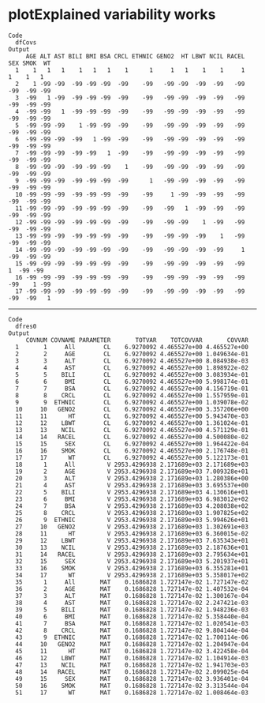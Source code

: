 # plotExplained variability works

    Code
      dfCovs
    Output
         AGE ALT AST BILI BMI BSA CRCL ETHNIC GENO2  HT LBWT NCIL RACEL SEX SMOK  WT
      1    1   1   1    1   1   1    1      1     1   1    1    1     1   1    1   1
      2    1 -99 -99  -99 -99 -99  -99    -99   -99 -99  -99  -99   -99 -99  -99 -99
      3  -99   1 -99  -99 -99 -99  -99    -99   -99 -99  -99  -99   -99 -99  -99 -99
      4  -99 -99   1  -99 -99 -99  -99    -99   -99 -99  -99  -99   -99 -99  -99 -99
      5  -99 -99 -99    1 -99 -99  -99    -99   -99 -99  -99  -99   -99 -99  -99 -99
      6  -99 -99 -99  -99   1 -99  -99    -99   -99 -99  -99  -99   -99 -99  -99 -99
      7  -99 -99 -99  -99 -99   1  -99    -99   -99 -99  -99  -99   -99 -99  -99 -99
      8  -99 -99 -99  -99 -99 -99    1    -99   -99 -99  -99  -99   -99 -99  -99 -99
      9  -99 -99 -99  -99 -99 -99  -99      1   -99 -99  -99  -99   -99 -99  -99 -99
      10 -99 -99 -99  -99 -99 -99  -99    -99     1 -99  -99  -99   -99 -99  -99 -99
      11 -99 -99 -99  -99 -99 -99  -99    -99   -99   1  -99  -99   -99 -99  -99 -99
      12 -99 -99 -99  -99 -99 -99  -99    -99   -99 -99    1  -99   -99 -99  -99 -99
      13 -99 -99 -99  -99 -99 -99  -99    -99   -99 -99  -99    1   -99 -99  -99 -99
      14 -99 -99 -99  -99 -99 -99  -99    -99   -99 -99  -99  -99     1 -99  -99 -99
      15 -99 -99 -99  -99 -99 -99  -99    -99   -99 -99  -99  -99   -99   1  -99 -99
      16 -99 -99 -99  -99 -99 -99  -99    -99   -99 -99  -99  -99   -99 -99    1 -99
      17 -99 -99 -99  -99 -99 -99  -99    -99   -99 -99  -99  -99   -99 -99  -99   1

---

    Code
      dfres0
    Output
         COVNUM COVNAME PARAMETER       TOTVAR    TOTCOVVAR       COVVAR
      1       1     All        CL    6.9270092 4.465527e+00 4.465527e+00
      2       2     AGE        CL    6.9270092 4.465527e+00 1.049634e-01
      3       3     ALT        CL    6.9270092 4.465527e+00 8.084938e-03
      4       4     AST        CL    6.9270092 4.465527e+00 1.898922e-02
      5       5    BILI        CL    6.9270092 4.465527e+00 3.083934e-01
      6       6     BMI        CL    6.9270092 4.465527e+00 5.998174e-01
      7       7     BSA        CL    6.9270092 4.465527e+00 4.156719e-01
      8       8    CRCL        CL    6.9270092 4.465527e+00 1.557959e-01
      9       9  ETHNIC        CL    6.9270092 4.465527e+00 1.039078e-02
      10     10   GENO2        CL    6.9270092 4.465527e+00 3.357206e+00
      11     11      HT        CL    6.9270092 4.465527e+00 5.943470e-03
      12     12    LBWT        CL    6.9270092 4.465527e+00 1.361024e-01
      13     13    NCIL        CL    6.9270092 4.465527e+00 4.571129e-01
      14     14   RACEL        CL    6.9270092 4.465527e+00 4.500080e-02
      15     15     SEX        CL    6.9270092 4.465527e+00 1.964422e-04
      16     16    SMOK        CL    6.9270092 4.465527e+00 2.176748e-01
      17     17      WT        CL    6.9270092 4.465527e+00 5.122173e-01
      18      1     All         V 2953.4296938 2.171689e+03 2.171689e+03
      19      2     AGE         V 2953.4296938 2.171689e+03 7.009328e+01
      20      3     ALT         V 2953.4296938 2.171689e+03 1.280386e+00
      21      4     AST         V 2953.4296938 2.171689e+03 3.695537e+00
      22      5    BILI         V 2953.4296938 2.171689e+03 4.130616e+01
      23      6     BMI         V 2953.4296938 2.171689e+03 6.983012e+02
      24      7     BSA         V 2953.4296938 2.171689e+03 4.208038e+02
      25      8    CRCL         V 2953.4296938 2.171689e+03 1.907825e+02
      26      9  ETHNIC         V 2953.4296938 2.171689e+03 5.994626e+01
      27     10   GENO2         V 2953.4296938 2.171689e+03 1.302691e+03
      28     11      HT         V 2953.4296938 2.171689e+03 6.360015e-02
      29     12    LBWT         V 2953.4296938 2.171689e+03 7.635343e+01
      30     13    NCIL         V 2953.4296938 2.171689e+03 2.187636e+01
      31     14   RACEL         V 2953.4296938 2.171689e+03 2.795634e+01
      32     15     SEX         V 2953.4296938 2.171689e+03 5.201937e+01
      33     16    SMOK         V 2953.4296938 2.171689e+03 6.355281e+01
      34     17      WT         V 2953.4296938 2.171689e+03 5.358017e+02
      35      1     All       MAT    0.1686828 1.727147e-02 1.727147e-02
      36      2     AGE       MAT    0.1686828 1.727147e-02 1.407532e-04
      37      3     ALT       MAT    0.1686828 1.727147e-02 1.300167e-04
      38      4     AST       MAT    0.1686828 1.727147e-02 2.247421e-03
      39      5    BILI       MAT    0.1686828 1.727147e-02 1.948236e-03
      40      6     BMI       MAT    0.1686828 1.727147e-02 5.358440e-04
      41      7     BSA       MAT    0.1686828 1.727147e-02 1.020541e-03
      42      8    CRCL       MAT    0.1686828 1.727147e-02 9.804144e-04
      43      9  ETHNIC       MAT    0.1686828 1.727147e-02 1.700114e-06
      44     10   GENO2       MAT    0.1686828 1.727147e-02 1.204947e-04
      45     11      HT       MAT    0.1686828 1.727147e-02 3.422458e-04
      46     12    LBWT       MAT    0.1686828 1.727147e-02 1.104914e-03
      47     13    NCIL       MAT    0.1686828 1.727147e-02 1.941703e-03
      48     14   RACEL       MAT    0.1686828 1.727147e-02 2.099025e-04
      49     15     SEX       MAT    0.1686828 1.727147e-02 3.936401e-04
      50     16    SMOK       MAT    0.1686828 1.727147e-02 3.313544e-04
      51     17      WT       MAT    0.1686828 1.727147e-02 1.008464e-03

